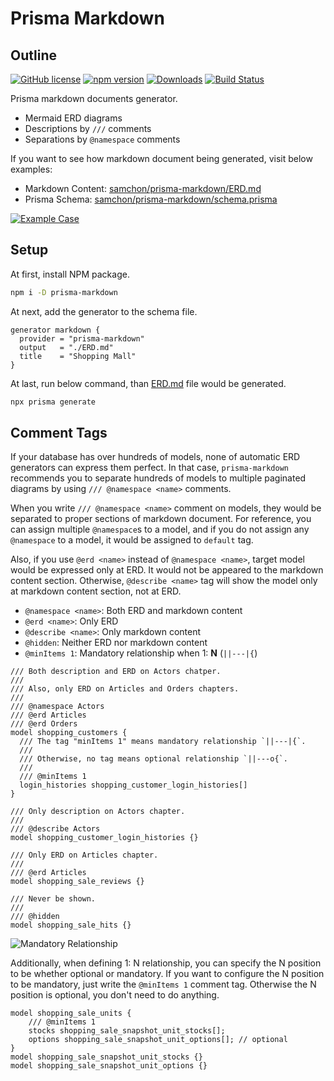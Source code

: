 # Prisma Markdown
## Outline
[![GitHub license](https://img.shields.io/badge/license-MIT-blue.svg)](https://github.com/samchon/prisma-markdown/blob/master/LICENSE)
[![npm version](https://img.shields.io/npm/v/prisma-markdown.svg)](https://www.npmjs.com/package/prisma-markdown)
[![Downloads](https://img.shields.io/npm/dm/prisma-markdown.svg)](https://www.npmjs.com/package/prisma-markdown)
[![Build Status](https://github.com/samchon/prisma-markdown/workflows/build/badge.svg)](https://github.com/samchon/prisma-markdown/actions?query=workflow%3Abuild)

Prisma markdown documents generator.

  - Mermaid ERD diagrams
  - Descriptions by `///` comments
  - Separations by `@namespace` comments

If you want to see how markdown document being generated, visit below examples:

  - Markdown Content: [samchon/prisma-markdown/ERD.md](https://github.com/samchon/prisma-markdown/blob/master/ERD.md)
  - Prisma Schema: [samchon/prisma-markdown/schema.prisma](https://github.com/samchon/prisma-markdown/blob/master/schema.prisma)

[![Example Case](https://github-production-user-asset-6210df.s3.amazonaws.com/13158709/268175441-80ca9c8e-4c96-4deb-a8cb-674e9845ebf6.png)](https://github.com/samchon/prisma-markdown/blob/master/ERD.md)




## Setup
At first, install NPM package.

```bash
npm i -D prisma-markdown
```

At next, add the generator to the schema file.

```prisma
generator markdown {
  provider = "prisma-markdown"
  output   = "./ERD.md"
  title    = "Shopping Mall"
}
```

At last, run below command, than [ERD.md](https://github.com/samchon/prisma-markdown/blob/master/ERD.md) file would be generated.

```bash
npx prisma generate
```




## Comment Tags
If your database has over hundreds of models, none of automatic ERD generators can express them perfect. In that case, `prisma-markdown` recommends you to separate hundreds of models to multiple paginated diagrams by using `/// @namespace <name>` comments.

When you write `/// @namespace <name>` comment on models, they would be separated to proper sections of markdown document. For reference, you can assign multiple `@namespace`s to a model, and if you do not assign any `@namespace` to a model, it would be assigned to `default` tag.

Also, if you use `@erd <name>` instead of `@namespace <name>`, target model would be expressed only at ERD. It would not be appeared to the markdown content section. Otherwise, `@describe <name>` tag will show the model only at markdown content section, not at ERD.

  - `@namespace <name>`: Both ERD and markdown content
  - `@erd <name>`: Only ERD
  - `@describe <name>`: Only markdown content
  - `@hidden`: Neither ERD nor markdown content
  - `@minItems 1`: Mandatory relationship when 1: **N** (`||---|{`)

```prisma
/// Both description and ERD on Actors chatper.
///
/// Also, only ERD on Articles and Orders chapters.
///
/// @namespace Actors
/// @erd Articles
/// @erd Orders
model shopping_customers {
  /// The tag "minItems 1" means mandatory relationship `||---|{`.
  ///
  /// Otherwise, no tag means optional relationship `||---o{`.
  ///
  /// @minItems 1
  login_histories shopping_customer_login_histories[]
}

/// Only description on Actors chapter.
///
/// @describe Actors
model shopping_customer_login_histories {}

/// Only ERD on Articles chapter.
///
/// @erd Articles
model shopping_sale_reviews {}

/// Never be shown.
///
/// @hidden
model shopping_sale_hits {}
```

![Mandatory Relationship](https://github.com/samchon/prisma-markdown/assets/13158709/b382cf64-5047-4a00-b77f-7c3427010090)

Additionally, when defining 1: N relationship, you can specify the N position to be whether optional or mandatory. If you want to configure the N position to be mandatory, just write the `@minItems 1` comment tag. Otherwise the N position is optional, you don't need to do anything.

```prisma
model shopping_sale_units {
    /// @minItems 1
    stocks shopping_sale_snapshot_unit_stocks[];
    options shopping_sale_snapshot_unit_options[]; // optional
}
model shopping_sale_snapshot_unit_stocks {}
model shopping_sale_snapshot_unit_options {}
```
